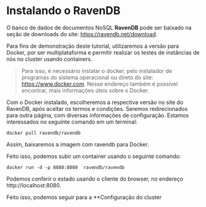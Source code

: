 # Instalando o RavenDB

O banco de dados de documentos NoSQL **RavenDB** pode ser baixado na seção de downloads do site: https://ravendb.net/download.

Para fins de demonstração deste tutorial, utilizaremos a versão para Docker, por ser multiplataforma e permitir realizar os testes de instâncias de nós no cluster usando containers.

>Para isso, é necessário instalar o docker, pelo instalador de programas do sistema operacional ou direto do site: https://www.docker.com. Nesse endereço também é possível encontrar, mais informações úteis sobre o Docker.

Com o Docker instalado, escolheremos a respectiva versão no site do RavenDB, após aceitar os termos e condições. Seremos redirecionados para outra página, com diversas informações de configuração.
Estamos interessados no seguinte comando em um terminal:

``
	docker pull ravendb/ravendb
``

Assim, baixaremos a imagem com ravendb para Docker.

Feito isso, podemos subir um container usando o seguinte comando:

``
	docker run -d -p 8080:8080  ravendb/ravendb
``

Podemos conferir o estado usando o cliente do browser, no endereço http://localhost:8080.

Feito isso, podemos seguir para a **Configuração do cluster 

<!--stackedit_data:
eyJoaXN0b3J5IjpbMTkxMTY4MTQ3NiwtMjcxNTkxMTIxLC0yMD
A2ODc4NzAsNzI2Njg4NzcyLDM2NDkxMzkwMywxNTgxNzU3OTgy
LDEwNjMzNTg4NzksOTAyMTkyMDM1XX0=
-->